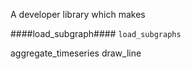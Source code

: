 A developer library which makes 

####load_subgraph####
````load_subgraphs````

aggregate_timeseries
draw_line
